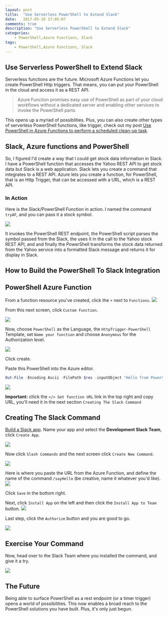 ```yaml
---
layout: post
title:  "Use Serverless PowerShell to Extend Slack"
date:   2017-05-10 17:05:07
comments: true
description: "Use Serverless PowerShell to Extend Slack"
categories: 
    - PowerShell,Azure Functions, Slack
tags: 
    - PowerShell,Azure Functions, Slack
---
```


## Use Serverless PowerShell to Extend Slack

Serverless functions are the future. Microsoft Azure Functions let you create PowerShell Http triggers. That means, you can put your PowerShell in the cloud and access it as a REST API. 

> Azure Function promises easy use of PowerShell as part of your cloud workflows without a dedicated server and enabling other services to invoke the PowerShell parts. 

This opens up a myriad of possiblities. Plus, you can also create other types of serverless PowerShell functions, like trigger, check out my post [Use PowerShell in Azure Functions to perform a scheduled clean-up task](https://dfinke.github.io/2017/Use-PowerShell-in-Azure-Functions-to-perform-a-scheduled-clean-up-task/).

## Slack, Azure functions and PowerShell

So, I figured I'd create a way that I could get stock data information in Slack. I have a PowerShell function that accesses the Yahoo REST API to get stock data but Slack is a web application. Slack lets you create a command that integrates to a REST API. Azure lets you create a function, for PowerShell, that is an Http Trigger, that can be accessed with a URL, which is a REST API.

### In Action

Here is the Slack/PowerShell Function in action. I named the command `tryAF`, and you can pass it a stock symbol.

![](/images/posts/SlackPSAF.gif)

It invokes the PowerShell REST endpoint, the PowerShell script parses the symbol passed from the Slack, the uses it in the call to the Yahoo stock REST API, and and finally the PowerShell transforms the stock data returned from the Yahoo service into a formatted Slack message and returns it for display in Slack.

## How to Build the PowerShell To Slack Integration

## PowerShell Azure Function
From a function resource you've created, click the `+` next to `Functions`.
![](/images/posts/FunctionAppsList.png)

From this next screen, click `Custom Function`.

![](/images/posts/FunctionAppCustomFunction.png)

Now, choose `PowerShell` as the Language, the `HttpTrigger-PowerShell` Template, set `Name your function` and choose `Anonymous` for the Authorization level.

![](/images/posts/FunctionHttpTrigger.png)

Click create.

Paste this PowerShell into the Azure editor.
```powershell
Out-File -Encoding Ascii -FilePath $res -inputObject "Hello from PowerShell in an Azure Function"
```

![](/images/posts/PasteHttpTriggerCode.png)

**Important:** cllick the `</> Get function URL` link in the top right and copy URL, you'll need it in the next section `Creating The Slack Command`

## Creating The Slack Command
[Build a Slack app](https://api.slack.com/apps?new_app=1). Name your app and select the **Development Slack Team**, click `Create App`.

![](/images/posts/SlackCreateApp.png)

Now click `Slash Commands` and the next screen click `Create New Command`.

![](/images/posts/CreateSlackCommand.png)

Here is where you paste the URL from the Azure Function, and define the name of the command `/sayHello` (be creative, name it whatever you'd like).
![](/images/posts/CreateSlackCommandLastStep.png)

Click `Save` in the bottom right.

Next, click `Install App` on the left and then click the `Install App to Team` button.
![](/images/posts/SlackInstallApp.png)

Last step, click the `Authorize` button and you are good to go.

![](/images/posts/SlackAuthorizeCommand.png)

## Exercise Your Command
Now, head over to the Slack Team where you installed the command, and give it a try.

![](/images/posts/SlackExerciseCommand.png)

## The Future

Being able to surface PowerShell as a rest endpoint (or a timer trigger) opens a world of possibilities. This now enables a broad reach to the PowerShell solutions you have built. Plus, it's only just begun.
